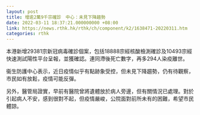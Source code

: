 ```yaml
---
layout: post
title: 增逾2萬9千宗確診　中心：未見下降趨勢
date: 2022-03-11 18:37:21.000000000 +08:00
link: https://news.rthk.hk/rthk/ch/component/k2/1638471-20220311.htm
categories: rthk
---
```


本港新增29381宗新冠病毒確診個案，包括18888宗經核酸檢測確診及10493宗經快速測試陽性平台呈報，並獲確認。連同滯後死亡數字，再多294人染疫離世。

衞生防護中心表示，近日疫情似乎有點跡象受控，但未見下降趨勢，仍有待觀察，市民如有放鬆，疫情可能反彈。

另外，醫管局證實，早前有醫院曾將遺體放於病人旁邊，但有關情況已處理。對於引起病人不安，感到很對不起，但疫情嚴峻，公院面對前所未有的困難，希望市民體諒。
